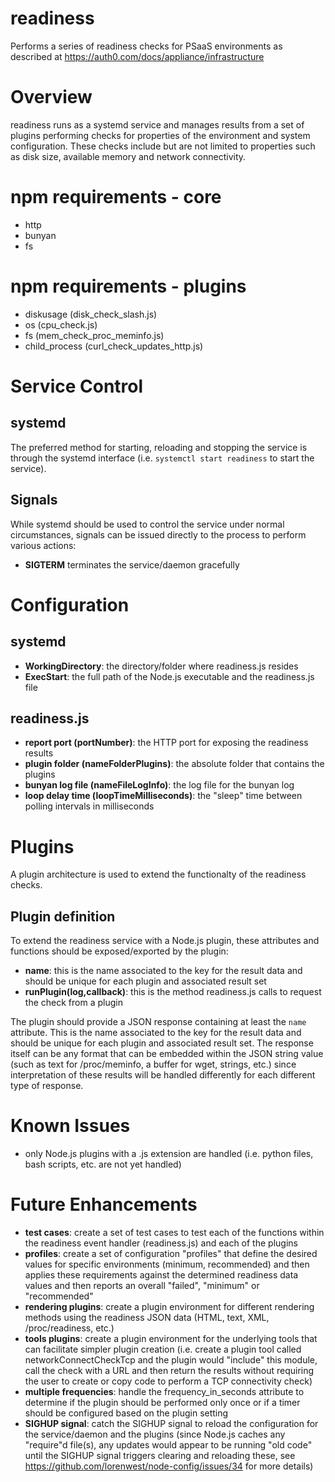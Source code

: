 # readiness
Performs a series of readiness checks for PSaaS environments as described at https://auth0.com/docs/appliance/infrastructure

# Overview
readiness runs as a systemd service and manages results from a set of plugins performing
checks for properties of the environment and system configuration. These checks include
but are not limited to properties such as disk size, available memory and network
connectivity.

# npm requirements - core
* http
* bunyan
* fs

# npm requirements - plugins
* diskusage (disk_check_slash.js)
* os (cpu_check.js)
* fs (mem_check_proc_meminfo.js)
* child_process (curl_check_updates_http.js)

# Service Control
## systemd
The preferred method for starting, reloading and stopping the service is through
the systemd interface (i.e. `systemctl start readiness` to start the service).

## Signals
While systemd should be used to control the service under normal circumstances,
signals can be issued directly to the process to perform various actions:
* **SIGTERM** terminates the service/daemon gracefully

# Configuration

## systemd
* **WorkingDirectory**: the directory/folder where readiness.js resides
* **ExecStart**: the full path of the Node.js executable and the readiness.js file

## readiness.js
* **report port (portNumber)**: the HTTP port for exposing the readiness results
* **plugin folder (nameFolderPlugins)**: the absolute folder that contains the plugins
* **bunyan log file (nameFileLogInfo)**: the log file for the bunyan log
* **loop delay time (loopTimeMilliseconds)**: the "sleep" time between polling intervals in milliseconds

# Plugins
A plugin architecture is used to extend the functionalty of the readiness checks.

## Plugin definition
To extend the readiness service with a Node.js plugin, these attributes and functions
should be exposed/exported by the plugin:
* **name**: this is the name associated to the key for the result data and should be unique
  for each plugin and associated result set
* **runPlugin(log,callback)**: this is the method readiness.js calls to request the
  check from a plugin

The plugin should provide a JSON response containing at least the `name` attribute. This
is the name associated to the key for the result data and should be unique for each plugin
and associated result set. The response itself can be any format that
can be embedded within the JSON string value (such as text for /proc/meminfo, a buffer for
wget, strings, etc.) since interpretation of these results will be handled differently
for each different type of response.

# Known Issues
* only Node.js plugins with a .js extension are handled (i.e. python files, bash
  scripts, etc. are not yet handled)

# Future Enhancements
* **test cases**: create a set of test cases to test each of the functions within
  the readiness event handler (readiness.js) and each of the plugins
* **profiles**: create a set of configuration "profiles" that define the desired
  values for specific environments (minimum, recommended) and then
  applies these requirements against the determined readiness data
  values and then reports an overall "failed", "minimum" or
  "recommended"
* **rendering plugins**: create a plugin environment for different rendering methods
  using the readiness JSON data (HTML, text, XML, /proc/readiness, etc.)
* **tools plugins**: create a plugin environment for the underlying tools that can
  facilitate simpler plugin creation (i.e. create a plugin tool
  called networkConnectCheckTcp and the plugin would "include"
  this module, call the check with a URL and then return the results
  without requiring the user to create or copy code to perform a
  TCP connectivity check)
* **multiple frequencies**: handle the frequency_in_seconds attribute to determine
  if the plugin should be performed only once or if a timer should be configured
  based on the plugin setting
* **SIGHUP signal**: catch the SIGHUP signal to reload the configuration for the service/daemon
  and the plugins (since Node.js caches any "require"d file(s), any updates would appear
  to be running "old code" until the SIGHUP signal triggers clearing and reloading these,
  see https://github.com/lorenwest/node-config/issues/34 for more details)

